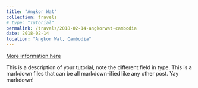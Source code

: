 ```yaml
---
title: "Angkor Wat"
collection: travels
# type: "Tutorial"
permalink: /travels/2018-02-14-angkorwat-cambodia
date: 2018-02-14
location: "Angkor Wat, Cambodia"
---
```


[More information here](http://exampleurl.com)

This is a description of your tutorial, note the different field in type. This is a markdown files that can be all markdown-ified like any other post. Yay markdown!
